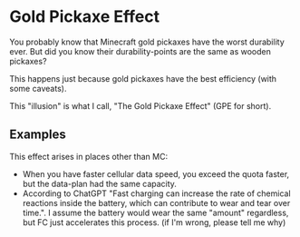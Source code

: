 # Gold Pickaxe Effect
You probably know that Minecraft gold pickaxes have the worst durability ever. But did you know their durability-points are the same as wooden pickaxes?

This happens just because gold pickaxes have the best efficiency (with some caveats).

This "illusion" is what I call, "The Gold Pickaxe Effect" (GPE for short).

## Examples
This effect arises in places other than MC:

- When you have faster cellular data speed, you exceed the quota faster, but the data-plan had the same capacity.
- According to ChatGPT "Fast charging can increase the rate of chemical reactions inside the battery, which can contribute to wear and tear over time.". I assume the battery would wear the same "amount" regardless, but FC just accelerates this process. (if I'm wrong, please tell me why)
